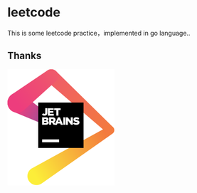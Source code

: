 # leetcode
This is some leetcode practice，implemented in go language..

## Thanks

[![Jetbrains](docs/jetbrains.svg)](https://www.jetbrains.com/?from=xiye518)